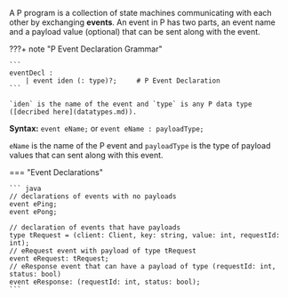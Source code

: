 A P program is a collection of state machines communicating with each other by exchanging **events**.
An event in P has two parts, an event name and a payload value (optional) that can be sent along with the event.

???+ note "P Event Declaration Grammar"

    ```
    eventDecl :          
        | event iden (: type)?;     # P Event Declaration
    ```

    `iden` is the name of the event and `type` is any P data type ([decribed here](datatypes.md)).

**Syntax:** `event eName;` or `event eName : payloadType;`

`eName` is the name of the P event and `payloadType` is the type of payload values that can sent along with this event.

=== "Event Declarations"

    ``` java
    // declarations of events with no payloads
    event ePing;
    event ePong;

    // declaration of events that have payloads
    type tRequest = (client: Client, key: string, value: int, requestId: int);
    // eRequest event with payload of type tRequest
    event eRequest: tRequest; 
    // eResponse event that can have a payload of type (requestId: int, status: bool)
    event eResponse: (requestId: int, status: bool); 
    ```
